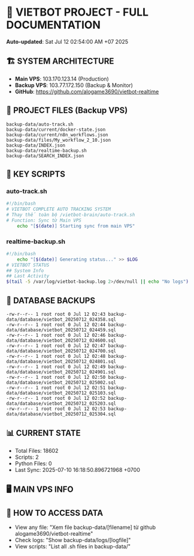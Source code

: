 # 🤖 VIETBOT PROJECT - FULL DOCUMENTATION
**Auto-updated**: Sat Jul 12 02:54:00 AM +07 2025

## 🏗️ SYSTEM ARCHITECTURE
- **Main VPS**: 103.170.123.14 (Production)
- **Backup VPS**: 103.77.172.150 (Backup & Monitor)
- **GitHub**: https://github.com/alogame3690/vietbot-realtime

## 📁 PROJECT FILES (Backup VPS)
```
backup-data/auto-track.sh
backup-data/current/docker-state.json
backup-data/current/n8n_workflows.json
backup-data/files/My_workflow_2_10.json
backup-data/INDEX.json
backup-data/realtime-backup.sh
backup-data/SEARCH_INDEX.json
```

## 🔧 KEY SCRIPTS
### auto-track.sh
```bash
#!/bin/bash
# VIETBOT COMPLETE AUTO TRACKING SYSTEM
# Thay thế toàn bộ /vietbot-brain/auto-track.sh
# Function: Sync từ Main VPS
    echo "[$(date)] Starting sync from main VPS"
```
### realtime-backup.sh
```bash
#!/bin/bash
    echo "[$(date)] Generating status..." >> $LOG
# VIETBOT STATUS
## System Info
## Last Activity
$(tail -5 /var/log/vietbot-backup.log 2>/dev/null || echo "No logs")
```

## 💾 DATABASE BACKUPS
```
-rw-r--r-- 1 root root 0 Jul 12 02:43 backup-data/database/vietbot_20250712_024358.sql
-rw-r--r-- 1 root root 0 Jul 12 02:44 backup-data/database/vietbot_20250712_024459.sql
-rw-r--r-- 1 root root 0 Jul 12 02:46 backup-data/database/vietbot_20250712_024600.sql
-rw-r--r-- 1 root root 0 Jul 12 02:47 backup-data/database/vietbot_20250712_024700.sql
-rw-r--r-- 1 root root 0 Jul 12 02:48 backup-data/database/vietbot_20250712_024801.sql
-rw-r--r-- 1 root root 0 Jul 12 02:49 backup-data/database/vietbot_20250712_024901.sql
-rw-r--r-- 1 root root 0 Jul 12 02:50 backup-data/database/vietbot_20250712_025002.sql
-rw-r--r-- 1 root root 0 Jul 12 02:51 backup-data/database/vietbot_20250712_025103.sql
-rw-r--r-- 1 root root 0 Jul 12 02:52 backup-data/database/vietbot_20250712_025203.sql
-rw-r--r-- 1 root root 0 Jul 12 02:53 backup-data/database/vietbot_20250712_025304.sql
```

## 📊 CURRENT STATE
- Total Files: 18602
- Scripts: 2
- Python Files: 0
- Last Sync: 2025-07-10 16:18:50.896721968 +0700

## 🖥️ MAIN VPS INFO


## 🚨 HOW TO ACCESS DATA
- View any file: "Xem file backup-data/[filename] từ github alogame3690/vietbot-realtime"
- Check logs: "Show backup-data/logs/[logfile]"
- View scripts: "List all .sh files in backup-data/"
